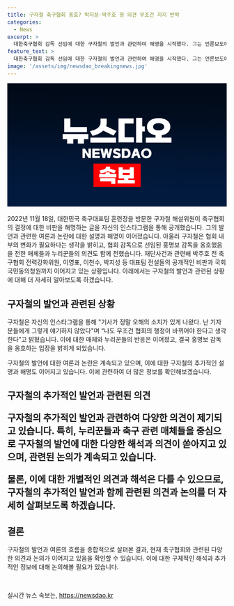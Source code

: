 ```yaml
---
title: 구자철 축구협회 옹호? 박지성·박주호 형 의견 무조건 지지 반박
categories:
  - News
excerpt: >
  대한축구협회 감독 선임에 대한 구자철의 발언과 관련하여 해명을 시작했다. 그는 언론보도에 오해가 있었다고 주장하며, 협회의 변화가 필요하다는 견해를 피력했다. 누리꾼들은 그의 발언에 대한 의혹을 제기하고, 사령탑으로 선임된 홍 감독과 관련한 비판도 증폭되고 있다. 현재 축구협회는 공개적인 비판과 국회 청원에 직면하고 있다. 이에 대한구조의 입장과 관련된 논란이 지속되고 있다.
feature_text: >
  대한축구협회 감독 선임에 대한 구자철의 발언과 관련하여 해명을 시작했다. 그는 언론보도에 오해가 있었다고 주장하며, 협회의 변화가 필요하다는 견해를 피력했다. 누리꾼들은 그의 발언에 대한 의혹을 제기하고, 사령탑으로 선임된 홍 감독과 관련한 비판도 증폭되고 있다. 현재 축구협회는 공개적인 비판과 국회 청원에 직면하고 있다. 이에 대한구조의 입장과 관련된 논란이 지속되고 있다.
image: '/assets/img/newsdao_breakingnews.jpg'
---
```


<p><img src="/assets/img/newsdao_breakingnews.jpg" alt="cryptoinkorea 속보" /></p>

<p>2022년 11월 18일, 대한민국 축구대표팀 훈련장을 방문한 구자철 해설위원이 축구협회의 결정에 대한 비판을 해명하는 글을 자신의 인스타그램을 통해 공개했습니다. 그의 발언과 관련한 여론과 논란에 대한 설명과 해명이 이어졌습니다. 아울러 구자철은 협회 내부의 변화가 필요하다는 생각을 밝히고, 협회 감독으로 선임된 홍명보 감독을 옹호했음을 전한 매체들과 누리꾼들의 의견도 함께 전했습니다. 재단사건과 관련해 박주호 전 축구협회 전력강화위원, 이영표, 이천수, 박지성 등 대표팀 전설들의 공개적인 비판과 국회 국민동의청원까지 이어지고 있는 상황입니다. 아래에서는 구자철의 발언과 관련된 상황에 대해 더 자세히 알아보도록 하겠습니다. </p>

<h2 data-ke-size="size26">구자철의 발언과 관련된 상황</h2>

<p data-ke-size="size16">구자철은 자신의 인스타그램을 통해 "기사가 정말 오해의 소지가 있게 나왔다. 난 기자분들에게 그렇게 얘기하지 않았다"며 “나도 무조건 협회의 행정이 바뀌어야 한다고 생각한다”고 밝혔습니다. 이에 대한 매체와 누리꾼들의 반응은 이어졌고, 결국 홍명보 감독을 옹호하는 입장을 밝히게 되었습니다. </p>

<p data-ke-size="size16">구자철의 발언에 대한 여론과 논란은 계속되고 있으며, 이에 대한 구자철의 추가적인 설명과 해명도 이어지고 있습니다. 이에 관련하여 더 많은 정보를 확인해보겠습니다.</p>

<h2 data-ke-size="size26">구자철의 추가적인 발언과 관련된 의견</b>
<p data-ke-size="size16">구자철의 추가적인 발언과 관련하여 다양한 의견이 제기되고 있습니다. 특히, 누리꾼들과 축구 관련 매체들을 중심으로 구자철의 발언에 대한 다양한 해석과 의견이 쏟아지고 있으며, 관련된 논의가 계속되고 있습니다.</p>
<p data-ke-size="size16">물론, 이에 대한 개별적인 의견과 해석은 다를 수 있으므로, 구자철의 추가적인 발언과 함께 관련된 의견과 논의를 더 자세히 살펴보도록 하겠습니다.</p>

<h2 data-ke-size="size26">결론</h2>

<p data-ke-size="size16">구자철의 발언과 여론의 흐름을 종합적으로 살펴본 결과, 현재 축구협회와 관련된 다양한 의견과 논의가 이어지고 있음을 확인할 수 있습니다. 이에 대한 구체적인 해석과 추가적인 정보에 대해 논의해볼 필요가 있습니다.</p>

<p data-ke-size="size16">&nbsp;</p>
실시간 뉴스 속보는, <a href="https://newsdao.kr" rel="dofollow">https://newsdao.kr</a>


